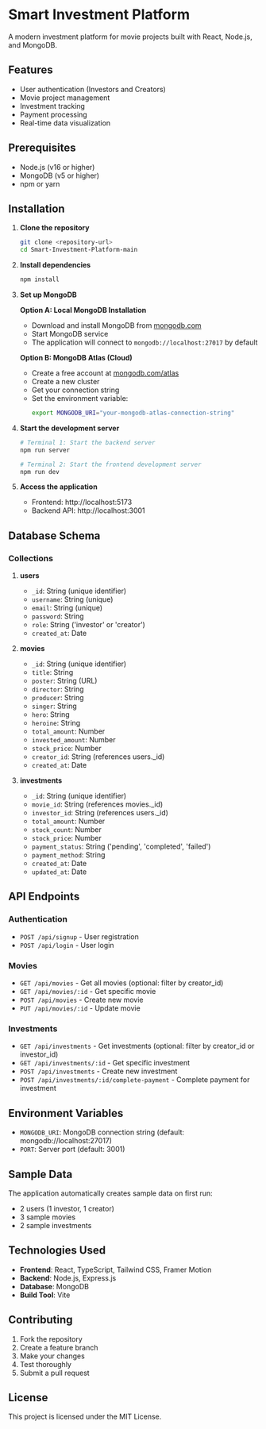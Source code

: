 # Smart Investment Platform

A modern investment platform for movie projects built with React, Node.js, and MongoDB.

## Features

- User authentication (Investors and Creators)
- Movie project management
- Investment tracking
- Payment processing
- Real-time data visualization

## Prerequisites

- Node.js (v16 or higher)
- MongoDB (v5 or higher)
- npm or yarn

## Installation

1. **Clone the repository**
   ```bash
   git clone <repository-url>
   cd Smart-Investment-Platform-main
   ```

2. **Install dependencies**
   ```bash
   npm install
   ```

3. **Set up MongoDB**

   **Option A: Local MongoDB Installation**
   - Download and install MongoDB from [mongodb.com](https://www.mongodb.com/try/download/community)
   - Start MongoDB service
   - The application will connect to `mongodb://localhost:27017` by default

   **Option B: MongoDB Atlas (Cloud)**
   - Create a free account at [mongodb.com/atlas](https://www.mongodb.com/atlas)
   - Create a new cluster
   - Get your connection string
   - Set the environment variable:
     ```bash
     export MONGODB_URI="your-mongodb-atlas-connection-string"
     ```

4. **Start the development server**
   ```bash
   # Terminal 1: Start the backend server
   npm run server

   # Terminal 2: Start the frontend development server
   npm run dev
   ```

5. **Access the application**
   - Frontend: http://localhost:5173
   - Backend API: http://localhost:3001

## Database Schema

### Collections

1. **users**
   - `_id`: String (unique identifier)
   - `username`: String (unique)
   - `email`: String (unique)
   - `password`: String
   - `role`: String ('investor' or 'creator')
   - `created_at`: Date

2. **movies**
   - `_id`: String (unique identifier)
   - `title`: String
   - `poster`: String (URL)
   - `director`: String
   - `producer`: String
   - `singer`: String
   - `hero`: String
   - `heroine`: String
   - `total_amount`: Number
   - `invested_amount`: Number
   - `stock_price`: Number
   - `creator_id`: String (references users._id)
   - `created_at`: Date

3. **investments**
   - `_id`: String (unique identifier)
   - `movie_id`: String (references movies._id)
   - `investor_id`: String (references users._id)
   - `total_amount`: Number
   - `stock_count`: Number
   - `stock_price`: Number
   - `payment_status`: String ('pending', 'completed', 'failed')
   - `payment_method`: String
   - `created_at`: Date
   - `updated_at`: Date

## API Endpoints

### Authentication
- `POST /api/signup` - User registration
- `POST /api/login` - User login

### Movies
- `GET /api/movies` - Get all movies (optional: filter by creator_id)
- `GET /api/movies/:id` - Get specific movie
- `POST /api/movies` - Create new movie
- `PUT /api/movies/:id` - Update movie

### Investments
- `GET /api/investments` - Get investments (optional: filter by creator_id or investor_id)
- `GET /api/investments/:id` - Get specific investment
- `POST /api/investments` - Create new investment
- `POST /api/investments/:id/complete-payment` - Complete payment for investment

## Environment Variables

- `MONGODB_URI`: MongoDB connection string (default: mongodb://localhost:27017)
- `PORT`: Server port (default: 3001)

## Sample Data

The application automatically creates sample data on first run:
- 2 users (1 investor, 1 creator)
- 3 sample movies
- 2 sample investments

## Technologies Used

- **Frontend**: React, TypeScript, Tailwind CSS, Framer Motion
- **Backend**: Node.js, Express.js
- **Database**: MongoDB
- **Build Tool**: Vite

## Contributing

1. Fork the repository
2. Create a feature branch
3. Make your changes
4. Test thoroughly
5. Submit a pull request

## License

This project is licensed under the MIT License. 